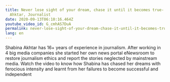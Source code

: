 ```yaml
---
title: Never lose sight of your dream, chase it until it becomes true- Shabina
  Ahktar, Journalist
date: 2020-09-13T06:10:16.464Z
youtube_video_id: G_cmhAS7DuA
permalink: never-lose-sight-of-your-dream-chase-it-until-it-becomes-true-shabina-ahktar-journalist
lang: en
---
```

Shabina Akhtar has 16+ years of experience in journalism. After working in 4 big media companies she started her own news portal eNewsroom to restore journalism ethics and report the stories neglected by mainstream media. Watch the video to know how Shabina has chased her dreams with ferocious intensity and learnt from her failures to become successful and independent